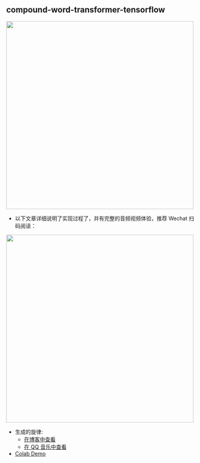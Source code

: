 ## compound-word-transformer-tensorflow


<img src='https://chendongze.oss-cn-shanghai.aliyuncs.com/ipic/m5fng.png' width='500'/>

* 以下文章详细说明了实现过程了，并有完整的音频视频体验，推荐 Wechat 扫码阅读：
<img src='https://chendongze.oss-cn-shanghai.aliyuncs.com/ipic/3993k.png' width='500'/>




* 生成的旋律:
  * [在博客中查看](https://eurychen.me/post/music/ai-music/1/)
  * [在 QQ 音乐中查看](https://i.y.qq.com/n2/m/share/details/album.html?albummid=001cIqFi422iAM)
* [Colab Demo](https://colab.research.google.com/drive/1M4-dW3PXrr8BUynejLHiZIbIV7XdpN9I?usp=sharing)

